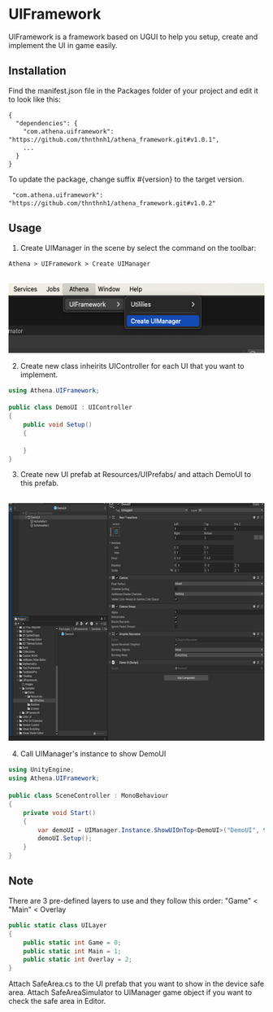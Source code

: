# UIFramework

UIFramework is a framework based on UGUI to help you setup, create and implement the UI in game easily.

## Installation

Find the manifest.json file in the Packages folder of your project and edit it to look like this:

```
{
  "dependencies": {
    "com.athena.uiframework": "https://github.com/thnthnh1/athena_framework.git#v1.0.1",
    ...
  }
}
```

To update the package, change suffix #{version} to the target version.

```
 "com.athena.uiframework": "https://github.com/thnthnh1/athena_framework.git#v1.0.2"
```


## Usage

1. Create UIManager in the scene by select the command on the toolbar:
```
Athena > UIFramework > Create UIManager
```
<!-- CREATE UIMANAGER -->
<br />
<div align="left">
  <a href="">
    <img src="Images/create_ui_manager.png" alt="Logo" width="561" height="137">
  </a>
</div>


2. Create new class inheirits UIController for each UI that you want to implement.

```C#
using Athena.UIFramework;

public class DemoUI : UIController
{
    public void Setup()
    {

    }
}
```

3. Create new UI prefab at Resources/UIPrefabs/ and attach DemoUI to this prefab.
<!-- CREATE PREFAB -->
<br />
<div align="left">
  <a href="">
    <img src="Images/create_prefab.png" alt="Logo" width="660" height="467">
  </a>
</div>


4. Call UIManager's instance to show DemoUI

```C#
using UnityEngine;
using Athena.UIFramework;

public class SceneController : MonoBehaviour
{
    private void Start()
    {
        var demoUI = UIManager.Instance.ShowUIOnTop<DemoUI>("DemoUI", true, UILayer.Main);
        demoUI.Setup();
    }
}

```

## Note

There are 3 pre-defined layers to use and they follow this order:
"Game" < "Main" < Overlay

```C#
public static class UILayer
{
    public static int Game = 0;
    public static int Main = 1;
    public static int Overlay = 2;
}
```

Attach SafeArea.cs to the UI prefab that you want to show in the device safe area.
Attach SafeAreaSimulator to UIManager game object if you want to check the safe area in Editor.